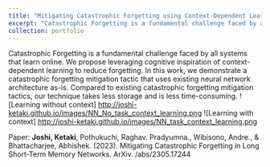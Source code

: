 ```yaml
---
title: "Mitigating Catastrophic Forgetting using Context-Dependent Learning (Research in Progress)"
excerpt: "Catastrophic Forgetting is a fundamental challenge faced by all systems that learn online. We propose leveraging the cognitive inspiration of context-dependent learning to reduce forgetting in a resource-efficient manner."
collection: portfolio
---
```


Catastrophic Forgetting is a fundamental challenge faced by all systems that learn online. We propose leveraging cognitive inspiration of context-dependent learning to reduce forgetting. In this work, we demonstrate a catastrophic forgetting mitigation tactic that uses existing neural network architecture as-is. Compared to existing catastrophic forgetting mitigation tactics, our technique takes less storage and is less time-consuming.
![Learning without context] http://joshi-ketaki.github.io/images/NN_No_task_context_learning.png
![Learning with context] http://joshi-ketaki.github.io/images/NN_task_context_learning.png


Paper:
**Joshi, Ketaki**, Pothukuchi, Raghav. Pradyumna., Wibisono, Andre., & Bhattacharjee, Abhishek. (2023). Mitigating Catastrophic Forgetting in Long Short-Term Memory Networks. ArXiv. /abs/2305.17244

